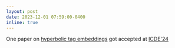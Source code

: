 ```yaml
---
layout: post
date: 2023-12-01 07:59:00-0400
inline: true
---
```


One paper on [hyperbolic tag embeddings]() got accepted at [ICDE'24](https://icde2024.github.io/CFP_research.html)